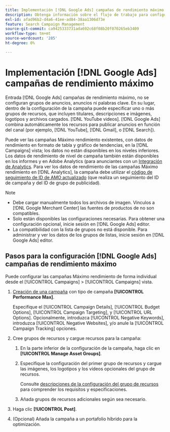 ```yaml
---
title: Implementación [!DNL Google Ads] campañas de rendimiento máximo
description: Obtenga información sobre el flujo de trabajo para configurar [!DNL Google Ads] campañas de rendimiento máximo.
exl-id: afad96b2-d4a6-41ee-ad84-38aa1306d73e
feature: Search Campaign Management
source-git-commit: ca9425333731ada692c68f08b20f070265eb3409
workflow-type: tm+mt
source-wordcount: '285'
ht-degree: 0%

---
```


# Implementación [!DNL Google Ads] campañas de rendimiento máximo

Entrada [!DNL Google Ads] campañas de rendimiento máximo, no se configuran grupos de anuncios, anuncios ni palabras clave. En su lugar, dentro de la configuración de la campaña puede especificar uno o más grupos de recursos, que incluyen titulares, descripciones e imágenes, logotipos y archivos cargados. [!DNL YouTube videos]. [!DNL Google Ads] combina automáticamente los recursos para publicar anuncios en función del canal (por ejemplo, [!DNL YouTube], [!DNL Gmail], o [!DNL Search]).

Puede ver las campañas Máximo rendimiento existentes, con datos de rendimiento en formato de tabla y gráfico de tendencias, en la [!DNL Campaigns] vista; los datos no están disponibles en los niveles inferiores. Los datos de rendimiento de nivel de campaña también están disponibles en los informes y en Adobe Analytics (para anunciantes con un [Integración de Analytics](/help/integrations/analytics/overview.md). Para ver los datos de rendimiento de las campañas Máximo rendimiento en [!DNL Analytics], la campaña debe utilizar el [código de seguimiento de ID de AMO actualizado](/help/search-social-commerce/tracking/amo-id-tracking-parameter.md) (que realiza un seguimiento del ID de campaña y del ID de grupo de publicidad).

>[!NOTE]
>
>* Debe cargar manualmente todos los archivos de imagen. Vínculos a [!DNL Google Merchant Center] las fuentes de productos de no son compatibles.
>* Solo están disponibles las configuraciones necesarias. Para obtener una configuración opcional, inicie sesión en [!DNL Google Ads] editor.
>* La compatibilidad con la lista de grupos no está disponible. Para administrar y ver los datos de los grupos de listas, inicie sesión en [!DNL Google Ads] editor.

## Pasos para la configuración [!DNL Google Ads] campañas de rendimiento máximo

Puede configurar las campañas Máximo rendimiento de forma individual desde el [!UICONTROL Campaigns] > [!UICONTROL Campaigns] vista.

1. [Creación de una campaña](/help/search-social-commerce/campaign-management/campaigns/campaign-manage.md) con tipo de campaña **[!UICONTROL Performance Max]**.

   Especifique el [!UICONTROL Campaign Details], [!UICONTROL Budget Options], [!UICONTROL Campaign Targeting], y [!UICONTROL URL Options]. Opcionalmente, introduzca [!UICONTROL Negative Keywords], introduzca [!UICONTROL Negative Websites], y/o anule la [!UICONTROL Campaign Tracking] opciones.

1. Cree grupos de recursos y cargue recursos para la campaña:

   1. En la parte inferior de la configuración de la campaña, haga clic en **[!UICONTROL Manage Asset Groups]**.

   1. Especifique la configuración del primer grupo de recursos y cargue las imágenes, los logotipos y los vídeos opcionales del grupo de recursos.

      Consulte [descripciones de la configuración del grupo de recursos](/help/search-social-commerce/campaign-management/campaigns/campaign-settings-google.md) para comprender los requisitos y especificaciones.

   1. Añada grupos de recursos adicionales según sea necesario.

1. Haga clic **[!UICONTROL Post]**.

1. (Opcional) Añada la campaña a un portafolio híbrido para la optimización.
